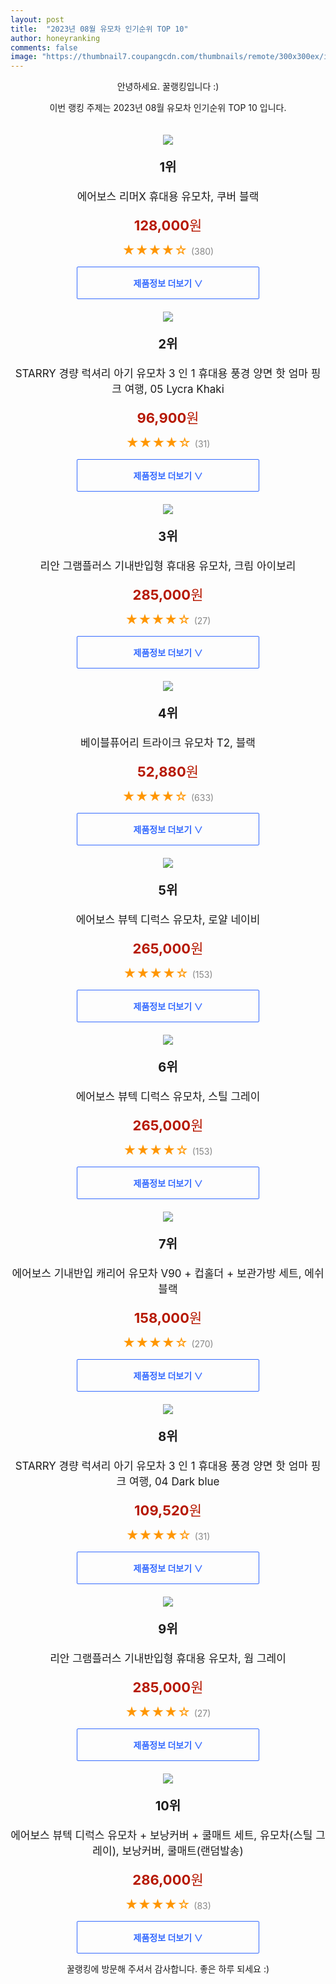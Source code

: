 ```yaml
---
layout: post
title:  "2023년 08월 유모차 인기순위 TOP 10"
author: honeyranking
comments: false
image: "https://thumbnail7.coupangcdn.com/thumbnails/remote/300x300ex/image/retail/images/1667906633234173-f3ba8bc5-1ef3-43f8-927e-14d7e362eb63.jpg"
---
```

<p style="text-align: center;">안녕하세요. 꿀랭킹입니다 :)</p>
<p style="text-align: center;">이번 랭킹 주제는 2023년 08월 유모차 인기순위 TOP 10 입니다.</p><center><img src="https://thumbnail7.coupangcdn.com/thumbnails/remote/300x300ex/image/retail/images/1667906633234173-f3ba8bc5-1ef3-43f8-927e-14d7e362eb63.jpg" style="margin-top:20px" /></center><p style="text-align: center; font-size: 20px"><b>1위</b></p><p style="text-align: center; font-size: 17px">에어보스 리머X 휴대용 유모차, 쿠버 블랙</p><p style="text-align: center;"><span style="color: #b61800; font-size: 22px;"><b>128,000</b>원</span></p><p style="text-align: center;"><span style="color: #ff9600; font-size: 20px;">★★★★☆ </span><span style="color: #878787;">(380)</span></p><center><a href="https://link.coupang.com/a/6aJ1t"><div style="font-size: 14px; display: inline-block; padding: 15px 90px; color: #346aff; border-radius: 2px; border: 1px solid #346aff; cursor: pointer;"><b>제품정보 더보기 &or;</b></div></a></center><center><img src="https://thumbnail8.coupangcdn.com/thumbnails/remote/300x300ex/image/vendor_inventory/6d85/2212fa0b7c0e53172538ebd24c2d5e1466d50339e42e6fb63a5accd42ce8.jpg" style="margin-top:20px" /></center><p style="text-align: center; font-size: 20px"><b>2위</b></p><p style="text-align: center; font-size: 17px">STARRY 경량 럭셔리 아기 유모차 3 인 1 휴대용 풍경 양면 핫 엄마 핑크 여행, 05 Lycra Khaki</p><p style="text-align: center;"><span style="color: #b61800; font-size: 22px;"><b>96,900</b>원</span></p><p style="text-align: center;"><span style="color: #ff9600; font-size: 20px;">★★★★☆ </span><span style="color: #878787;">(31)</span></p><center><a href="https://link.coupang.com/a/6aJ1u"><div style="font-size: 14px; display: inline-block; padding: 15px 90px; color: #346aff; border-radius: 2px; border: 1px solid #346aff; cursor: pointer;"><b>제품정보 더보기 &or;</b></div></a></center><center><img src="https://thumbnail10.coupangcdn.com/thumbnails/remote/300x300ex/image/retail/images/2023/03/24/15/4/06b1a30f-61d4-4f9d-b4bb-b387d113035d.jpg" style="margin-top:20px" /></center><p style="text-align: center; font-size: 20px"><b>3위</b></p><p style="text-align: center; font-size: 17px">리안 그램플러스 기내반입형 휴대용 유모차, 크림 아이보리</p><p style="text-align: center;"><span style="color: #b61800; font-size: 22px;"><b>285,000</b>원</span></p><p style="text-align: center;"><span style="color: #ff9600; font-size: 20px;">★★★★☆ </span><span style="color: #878787;">(27)</span></p><center><a href="https://link.coupang.com/a/6aJ1v"><div style="font-size: 14px; display: inline-block; padding: 15px 90px; color: #346aff; border-radius: 2px; border: 1px solid #346aff; cursor: pointer;"><b>제품정보 더보기 &or;</b></div></a></center><center><img src="https://thumbnail7.coupangcdn.com/thumbnails/remote/300x300ex/image/retail/images/2979387512861636-cebe857d-3fdb-4798-8aab-d65c384dda0c.jpg" style="margin-top:20px" /></center><p style="text-align: center; font-size: 20px"><b>4위</b></p><p style="text-align: center; font-size: 17px">베이블퓨어리 트라이크 유모차 T2, 블랙</p><p style="text-align: center;"><span style="color: #b61800; font-size: 22px;"><b>52,880</b>원</span></p><p style="text-align: center;"><span style="color: #ff9600; font-size: 20px;">★★★★☆ </span><span style="color: #878787;">(633)</span></p><center><a href="https://link.coupang.com/a/6aJ1w"><div style="font-size: 14px; display: inline-block; padding: 15px 90px; color: #346aff; border-radius: 2px; border: 1px solid #346aff; cursor: pointer;"><b>제품정보 더보기 &or;</b></div></a></center><center><img src="https://thumbnail8.coupangcdn.com/thumbnails/remote/300x300ex/image/retail/images/3663007127847411-5a604e67-984d-4f63-b7e3-60530a7810e7.jpg" style="margin-top:20px" /></center><p style="text-align: center; font-size: 20px"><b>5위</b></p><p style="text-align: center; font-size: 17px">에어보스 뷰텍 디럭스 유모차, 로얄 네이비</p><p style="text-align: center;"><span style="color: #b61800; font-size: 22px;"><b>265,000</b>원</span></p><p style="text-align: center;"><span style="color: #ff9600; font-size: 20px;">★★★★☆ </span><span style="color: #878787;">(153)</span></p><center><a href="https://link.coupang.com/a/6aJ1x"><div style="font-size: 14px; display: inline-block; padding: 15px 90px; color: #346aff; border-radius: 2px; border: 1px solid #346aff; cursor: pointer;"><b>제품정보 더보기 &or;</b></div></a></center><center><img src="https://thumbnail10.coupangcdn.com/thumbnails/remote/300x300ex/image/retail/images/2523011512827095-28aa874b-8b50-45e4-9e0c-0762465b1f5d.jpg" style="margin-top:20px" /></center><p style="text-align: center; font-size: 20px"><b>6위</b></p><p style="text-align: center; font-size: 17px">에어보스 뷰텍 디럭스 유모차, 스틸 그레이</p><p style="text-align: center;"><span style="color: #b61800; font-size: 22px;"><b>265,000</b>원</span></p><p style="text-align: center;"><span style="color: #ff9600; font-size: 20px;">★★★★☆ </span><span style="color: #878787;">(153)</span></p><center><a href="https://link.coupang.com/a/6aJ1y"><div style="font-size: 14px; display: inline-block; padding: 15px 90px; color: #346aff; border-radius: 2px; border: 1px solid #346aff; cursor: pointer;"><b>제품정보 더보기 &or;</b></div></a></center><center><img src="https://thumbnail8.coupangcdn.com/thumbnails/remote/300x300ex/image/retail/images/1767019369309390-6b6bd55d-b8ec-443a-90f7-9f41210f93e0.jpg" style="margin-top:20px" /></center><p style="text-align: center; font-size: 20px"><b>7위</b></p><p style="text-align: center; font-size: 17px">에어보스 기내반입 캐리어 유모차 V90 + 컵홀더 + 보관가방 세트, 에쉬블랙</p><p style="text-align: center;"><span style="color: #b61800; font-size: 22px;"><b>158,000</b>원</span></p><p style="text-align: center;"><span style="color: #ff9600; font-size: 20px;">★★★★☆ </span><span style="color: #878787;">(270)</span></p><center><a href="https://link.coupang.com/a/6aJ1z"><div style="font-size: 14px; display: inline-block; padding: 15px 90px; color: #346aff; border-radius: 2px; border: 1px solid #346aff; cursor: pointer;"><b>제품정보 더보기 &or;</b></div></a></center><center><img src="https://thumbnail9.coupangcdn.com/thumbnails/remote/300x300ex/image/vendor_inventory/c81e/38016ba037f2cd1484a5bed923657ed1841f909115ee0e2d063a1937bf6c.jpg" style="margin-top:20px" /></center><p style="text-align: center; font-size: 20px"><b>8위</b></p><p style="text-align: center; font-size: 17px">STARRY 경량 럭셔리 아기 유모차 3 인 1 휴대용 풍경 양면 핫 엄마 핑크 여행, 04 Dark blue</p><p style="text-align: center;"><span style="color: #b61800; font-size: 22px;"><b>109,520</b>원</span></p><p style="text-align: center;"><span style="color: #ff9600; font-size: 20px;">★★★★☆ </span><span style="color: #878787;">(31)</span></p><center><a href="https://link.coupang.com/a/6aJ1B"><div style="font-size: 14px; display: inline-block; padding: 15px 90px; color: #346aff; border-radius: 2px; border: 1px solid #346aff; cursor: pointer;"><b>제품정보 더보기 &or;</b></div></a></center><center><img src="https://thumbnail9.coupangcdn.com/thumbnails/remote/300x300ex/image/retail/images/2023/03/24/15/3/a239d995-7a4b-44df-842a-9b89b8711e82.jpg" style="margin-top:20px" /></center><p style="text-align: center; font-size: 20px"><b>9위</b></p><p style="text-align: center; font-size: 17px">리안 그램플러스 기내반입형 휴대용 유모차, 웜 그레이</p><p style="text-align: center;"><span style="color: #b61800; font-size: 22px;"><b>285,000</b>원</span></p><p style="text-align: center;"><span style="color: #ff9600; font-size: 20px;">★★★★☆ </span><span style="color: #878787;">(27)</span></p><center><a href="https://link.coupang.com/a/6aJ1C"><div style="font-size: 14px; display: inline-block; padding: 15px 90px; color: #346aff; border-radius: 2px; border: 1px solid #346aff; cursor: pointer;"><b>제품정보 더보기 &or;</b></div></a></center><center><img src="https://thumbnail6.coupangcdn.com/thumbnails/remote/300x300ex/image/retail/images/2020/04/10/13/7/299e7282-f298-4e9d-bb7b-b7c58aa803cb.jpg" style="margin-top:20px" /></center><p style="text-align: center; font-size: 20px"><b>10위</b></p><p style="text-align: center; font-size: 17px">에어보스 뷰텍 디럭스 유모차 + 보낭커버 + 쿨매트 세트, 유모차(스틸 그레이), 보낭커버, 쿨매트(랜덤발송)</p><p style="text-align: center;"><span style="color: #b61800; font-size: 22px;"><b>286,000</b>원</span></p><p style="text-align: center;"><span style="color: #ff9600; font-size: 20px;">★★★★☆ </span><span style="color: #878787;">(83)</span></p><center><a href="https://link.coupang.com/a/6aJ1E"><div style="font-size: 14px; display: inline-block; padding: 15px 90px; color: #346aff; border-radius: 2px; border: 1px solid #346aff; cursor: pointer;"><b>제품정보 더보기 &or;</b></div></a></center><p style="text-align: center;">꿀랭킹에 방문해 주셔서 감사합니다. 좋은 하루 되세요 :)</p>